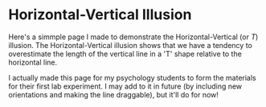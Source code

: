 # Horizontal-Vertical Illusion
Here's a simmple page I made to demonstrate the Horizontal-Vertical (or _T_) illusion. The Horizontal-Vertical illusion shows that we have a tendency to overestimate the length of the vertical line in a 'T' shape relative to the horizontal line.

I actually made this page for my psychology students to form the materials for their first lab experiment. I may add to it in future (by including new orientations and making the line draggable), but it'll do for now!
